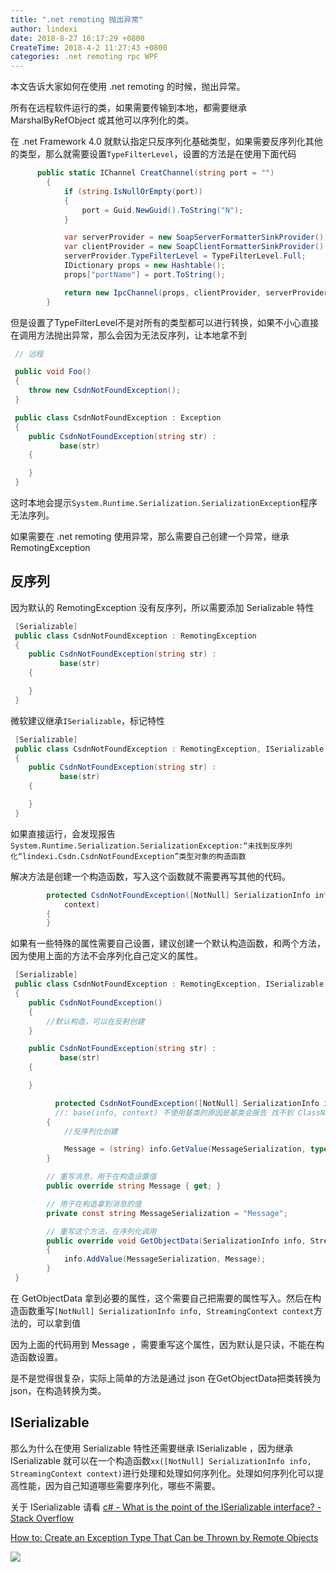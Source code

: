 ```yaml
---
title: ".net remoting 抛出异常"
author: lindexi
date: 2018-8-27 16:17:29 +0800
CreateTime: 2018-4-2 11:27:43 +0800
categories: .net remoting rpc WPF
---
```


本文告诉大家如何在使用 .net remoting 的时候，抛出异常。

<!--more-->


<!-- 标签：.net remoting,rpc,wpf -->

<div id="toc"></div>

所有在远程软件运行的类，如果需要传输到本地，都需要继承 MarshalByRefObject 或其他可以序列化的类。

在 .net Framework 4.0 就默认指定只反序列化基础类型，如果需要反序列化其他的类型，那么就需要设置`TypeFilterLevel`，设置的方法是在使用下面代码

```csharp
      public static IChannel CreatChannel(string port = "")
        {
            if (string.IsNullOrEmpty(port))
            {
                port = Guid.NewGuid().ToString("N");
            }

            var serverProvider = new SoapServerFormatterSinkProvider();
            var clientProvider = new SoapClientFormatterSinkProvider();
            serverProvider.TypeFilterLevel = TypeFilterLevel.Full;
            IDictionary props = new Hashtable();
            props["portName"] = port.ToString();

            return new IpcChannel(props, clientProvider, serverProvider);
        }
```

但是设置了TypeFilterLevel不是对所有的类型都可以进行转换，如果不小心直接在调用方法抛出异常，那么会因为无法反序列，让本地拿不到

```csharp
 // 远程

 public void Foo()
 {
 	throw new CsdnNotFoundException();
 }

 public class CsdnNotFoundException : Exception
 {
 	public CsdnNotFoundException(string str) :
 	       base(str)
 	{

 	}       
 }
```

这时本地会提示`System.Runtime.Serialization.SerializationException`程序无法序列。

如果需要在 .net remoting 使用异常，那么需要自己创建一个异常，继承 RemotingException

## 反序列

因为默认的 RemotingException 没有反序列，所以需要添加 Serializable 特性

```csharp
 [Serializable]
 public class CsdnNotFoundException : RemotingException
 {
 	public CsdnNotFoundException(string str) :
 	       base(str)
 	{

 	}       
 }
```

微软建议继承`ISerializable`，标记特性

```csharp
 [Serializable]
 public class CsdnNotFoundException : RemotingException, ISerializable
 {
 	public CsdnNotFoundException(string str) :
 	       base(str)
 	{

 	}       
 }
```

如果直接运行，会发现报告`System.Runtime.Serialization.SerializationException:“未找到反序列化“lindexi.Csdn.CsdnNotFoundException”类型对象的构造函数`

解决方法是创建一个构造函数，写入这个函数就不需要再写其他的代码。

```csharp
        protected CsdnNotFoundException([NotNull] SerializationInfo info, StreamingContext context) : base(info,
            context)
        {
        }
```

如果有一些特殊的属性需要自己设置，建议创建一个默认构造函数，和两个方法，因为使用上面的方法不会序列化自己定义的属性。

```csharp
 [Serializable]
 public class CsdnNotFoundException : RemotingException, ISerializable
 {
    public CsdnNotFoundException()
    {
    	//默认构造，可以在反射创建
    }

 	public CsdnNotFoundException(string str) :
 	       base(str)
 	{

 	}      

 	      protected CsdnNotFoundException([NotNull] SerializationInfo info, StreamingContext context) 
 	      //: base(info, context) 不使用基类的原因是基类会报告 找不到 ClassName 和其他很多的坑
        {
            //反序列化创建

            Message = (string) info.GetValue(MessageSerialization, typeof(string));
        } 

        // 重写消息，用于在构造设置值
        public override string Message { get; }

        // 用于在构造拿到消息的值
        private const string MessageSerialization = "Message";

        // 重写这个方法，在序列化调用
        public override void GetObjectData(SerializationInfo info, StreamingContext context)
        {
            info.AddValue(MessageSerialization, Message);
        }
 }
```

在 GetObjectData 拿到必要的属性，这个需要自己把需要的属性写入。然后在构造函数重写`[NotNull] SerializationInfo info, StreamingContext context`方法的，可以拿到值

因为上面的代码用到 Message ，需要重写这个属性，因为默认是只读，不能在构造函数设置。

是不是觉得很复杂，实际上简单的方法是通过 json 在GetObjectData把类转换为json，在构造转换为类。

## ISerializable

那么为什么在使用 Serializable 特性还需要继承 ISerializable ，因为继承 ISerializable 就可以在一个构造函数`xx([NotNull] SerializationInfo info, StreamingContext context)`进行处理和处理如何序列化。处理如何序列化可以提高性能，因为自己知道哪些需要序列化，哪些不需要。

关于 ISerializable 请看 [c# - What is the point of the ISerializable interface? - Stack Overflow](https://stackoverflow.com/questions/810974/what-is-the-point-of-the-iserializable-interface )

[How to: Create an Exception Type That Can be Thrown by Remote Objects](https://msdn.microsoft.com/en-us/library/s9fyb186(v=vs.100).aspx )

![](https://i.loli.net/2018/04/08/5ac9ffb44217b.jpg)

